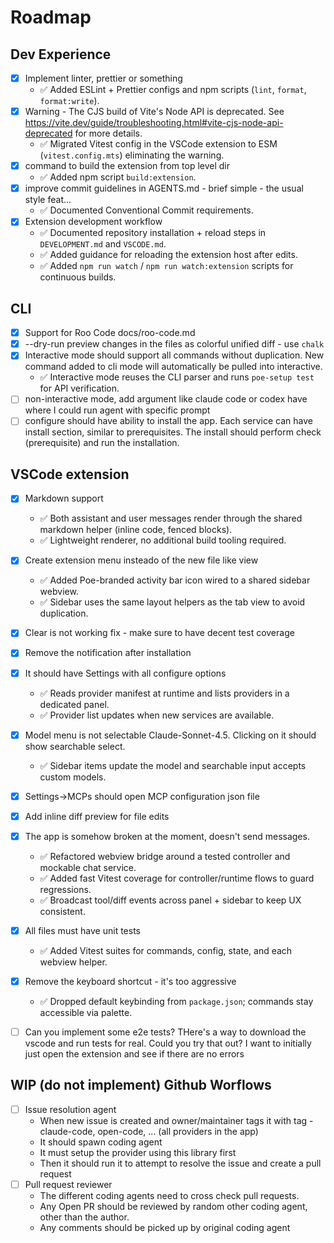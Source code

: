 <!-- Must keep this document up to date -->
# Roadmap

## Dev Experience

- [x] Implement linter, prettier or something
    - ✅ Added ESLint + Prettier configs and npm scripts (`lint`, `format`, `format:write`).
- [x] Warning - The CJS build of Vite's Node API is deprecated. See https://vite.dev/guide/troubleshooting.html#vite-cjs-node-api-deprecated for more details.
    - ✅ Migrated Vitest config in the VSCode extension to ESM (`vitest.config.mts`) eliminating the warning.
- [x] command to build the extension from top level dir
    - ✅ Added npm script `build:extension`.
- [x] improve commit guidelines in AGENTS.md - brief simple - the usual style feat...
    - ✅ Documented Conventional Commit requirements.
- [x] Extension development workflow
    - ✅ Documented repository installation + reload steps in `DEVELOPMENT.md` and `VSCODE.md`.
    - ✅ Added guidance for reloading the extension host after edits.
    - ✅ Added `npm run watch` / `npm run watch:extension` scripts for continuous builds.
    

## CLI

- [x] Support for Roo Code docs/roo-code.md
- [x] --dry-run preview changes in the files as colorful unified diff - use `chalk`
- [x] Interactive mode should support all commands without duplication. New command added to cli mode will automatically be pulled into interactive.
    - ✅ Interactive mode reuses the CLI parser and runs `poe-setup test` for API verification.
- [ ] non-interactive mode, add argument like claude code or codex have where I could run agent with specific prompt
- [ ] configure should have ability to install the app. Each service can have install section, similar to prerequisites. The install should perform check (prerequisite) and run the installation.

## VSCode extension

- [x] Markdown support
    - ✅ Both assistant and user messages render through the shared markdown helper (inline code, fenced blocks).
    - ✅ Lightweight renderer, no additional build tooling required.
- [x] Create extension menu insteado of the new file like view
    - ✅ Added Poe-branded activity bar icon wired to a shared sidebar webview.
    - ✅ Sidebar uses the same layout helpers as the tab view to avoid duplication.
- [x] Clear is not working fix - make sure to have decent test coverage
- [x] Remove the notification after installation
- [x] It should have Settings with all configure options
    - ✅ Reads provider manifest at runtime and lists providers in a dedicated panel.
    - ✅ Provider list updates when new services are available.
- [x] Model menu is not selectable Claude-Sonnet-4.5. Clicking on it should show searchable select. 
    - ✅ Sidebar items update the model and searchable input accepts custom models.
- [x] Settings->MCPs should open MCP configuration json file
- [x] Add inline diff preview for file edits
- [x] The app is somehow broken at the moment, doesn't send messages.
    - ✅ Refactored webview bridge around a tested controller and mockable chat service.
    - ✅ Added fast Vitest coverage for controller/runtime flows to guard regressions.
    - ✅ Broadcast tool/diff events across panel + sidebar to keep UX consistent.
- [x] All files must have unit tests
    - ✅ Added Vitest suites for commands, config, state, and each webview helper.
- [x] Remove the keyboard shortcut - it's too aggressive
    - ✅ Dropped default keybinding from `package.json`; commands stay accessible via palette.
- [ ] Can you implement some e2e tests? THere's a way to download the vscode and run tests for real. Could you try that out? I want to initially just open the extension and see if there are no errors


## WIP (do not implement) Github Worflows
- [ ] Issue resolution agent
    - When new issue is created and owner/maintainer tags it with tag - claude-code, open-code, ... (all providers in the app)
    - It should spawn coding agent
    - It must setup the provider using this library first
    - Then it should run it to attempt to resolve the issue and create a pull request
- [ ] Pull request reviewer
    - The different coding agents need to cross check pull requests.
    - Any Open PR should be reviewed by random other coding agent, other than the author.
    - Any comments should be picked up by original coding agent
